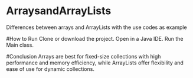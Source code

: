 # ArraysandArrayLists
Differences between arrays and ArrayLists with the use codes as example

#How to Run
Clone or download the project.
Open in a Java IDE.
Run the Main class.

#Conclusion
Arrays are best for fixed-size collections with high performance and memory efficiency, while ArrayLists offer flexibility and ease of use for dynamic collections.

